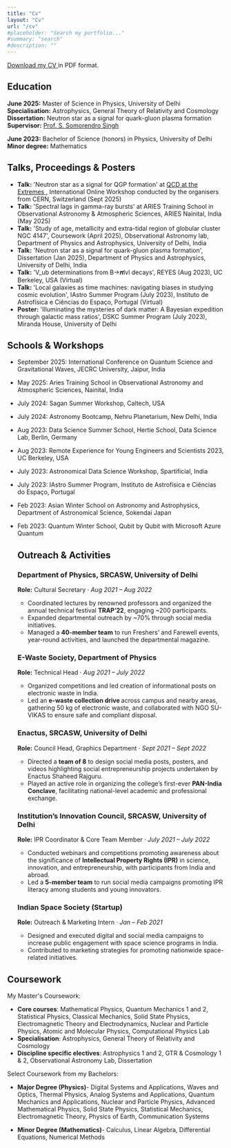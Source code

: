 ```yaml
---
title: "Cv"
layout: "Cv"
url: "/cv"
#placeholder: "Search my portfolio..."
#summary: "search"
#description: ""
---
```

<p>
  <a href="https://drive.google.com/file/d/1_x9Jfh6Ew2f0FgPSj9_NQ2PTzjcOgDSh/view?usp=sharing" target="_blank">
    Download my CV
  </a>
  in PDF format.
</p>

## Education
**June 2025:** Master of Science in Physics, University of Delhi <br>
**Specialisation:** Astrophysics, General Theory of Relativity and Cosmology <br>
**Dissertation:** Neutron star as a signal for quark-gluon plasma formation <br>
**Supervisor:** <a href="https://www.researchgate.net/profile/S-Singh-19" target="_blank"> Prof. S. Somorendro Singh</a>

**June 2023:** Bachelor of Science (honors) in Physics, University of Delhi<br>
**Minor degree:** Mathematics
<!-- **Relevant Coursework**: Linear Algebra, Differential Equations, Numerical Methods, Advanced Mathematical Physics, Nuclear and Particle Physics, Quantum Mechanics -->

## Talks, Proceedings & Posters

* **Talk:** 'Neutron star as a signal for QGP formation' at  <a href = "https://indico.cern.ch/event/1539849/overview" target="_blank"> QCD at the Extremes </a>, International Online Workshop conducted by the organisers from CERN, Switzerland (Sept 2025)
* **Talk:** 'Spectral lags in gamma-ray bursts' at ARIES Training School in Observational Astronomy & Atmospheric Sciences, ARIES Nainital, India (May 2025)
* **Talk:** 'Study of age, metallicity and extra-tidal region of globular cluster NGC 4147', Coursework (April 2025), Observational Astronomy lab, Department of Physics and Astrophysics, University of Delhi, India
* **Talk:** 'Neutron star as a signal for quark-gluon plasma formation', Dissertation (Jan 2025), Department of Physics and Astrophysics, University of Delhi, India
* **Talk:** 'V_ub determinations from B→𝝅lvl decays', REYES (Aug 2023), UC Berkeley, USA (Virtual)
* **Talk:** 'Local galaxies as time machines: navigating biases in studying cosmic evolution', IAstro Summer Program (July 2023), Instituto de Astrofísica e Ciências do Espaço, Portugal (Virtual)
* **Poster:** 'Illuminating the mysteries of dark matter: A Bayesian expedition through galactic mass ratios', DSKC Summer Program (July 2023), Miranda House, University of Delhi

## Schools & Workshops

* September 2025: International Conference on Quantum Science and Gravitational Waves, JECRC University, Jaipur, India
* May 2025: Aries Training School in Observational Astronomy and Atmospheric Sciences, Nainital, India
* July 2024: Sagan Summer Workshop, Caltech, USA
* July 2024: Astronomy Bootcamp, Nehru Planetarium, New Delhi, India
* Aug 2023: Data Science Summer School, Hertie School, Data Science Lab, Berlin, Germany
* Aug 2023: Remote Experience for Young Engineers and Scientists 2023, UC Berkeley, USA
* July 2023: Astronomical Data Science Workshop, Spartificial, India
* July 2023: IAstro Summer Program, Instituto de Astrofísica e Ciências do Espaço, Portugal
* Feb 2023: Asian Winter School on Astronomy and Astrophysics, Department of Astronomical Science, Sokendai Japan
* Feb 2023: Quantum Winter School, Qubit by Qubit with Microsoft Azure Quantum 


  ## Outreach & Activities

  <article>
    <h3> Department of Physics, SRCASW, University of Delhi </h3>
    <p><strong>Role:</strong> Cultural Secretary &middot; <em>Aug 2021 &ndash; Aug 2022</em></p>
    <ul>
      <li>Coordinated lectures by renowned professors and organized the annual technical festival <strong>TRAP&rsquo;22</strong>, engaging ~200 participants.</li>
      <li>Expanded departmental outreach by ~70% through social media initiatives.</li>
      <li>Managed a <strong>40-member team</strong> to run Freshers&rsquo; and Farewell events, year-round activities, and launched the departmental magazine.</li>
    </ul>
  </article>

  <article>
    <h3> E-Waste Society, Department of Physics </h3>
    <p><strong>Role:</strong> Technical Head &middot; <em>Aug 2021 &ndash; July 2022</em></p>
    <ul>
      <li>Organized competitions and led creation of informational posts on electronic waste in India.</li>
      <li>Led an <strong> e-waste collection drive </strong> across campus and nearby areas, gathering 50 kg of electronic waste, and collaborated with NGO SU-VIKAS to ensure safe and compliant disposal.</li>
    </ul>
  </article>

  <article>
    <h3> Enactus, SRCASW, University of Delhi </h3>
    <p><strong>Role:</strong> Council Head, Graphics Department &middot; <em>Sept 2021 &ndash; Sept 2022</em></p>
    <ul>
      <li>Directed a <strong>team of 8</strong> to design social media posts, posters, and videos highlighting social entrepreneurship projects undertaken by Enactus Shaheed Rajguru.</li>
      <li>Played an active role in organizing the college&rsquo;s first-ever <strong>PAN-India Conclave</strong>, facilitating national-level academic and professional exchange.</li>
    </ul>
  </article>

  <article>
    <h3> Institution&rsquo;s Innovation Council, SRCASW, University of Delhi </h3>
    <p><strong>Role:</strong> IPR Coordinator &amp; Core Team Member &middot; <em>July 2021 &ndash; July 2022</em></p>
    <ul>
      <li>Conducted webinars and competitions promoting awareness about the significance of <strong>Intellectual Property Rights (IPR)</strong> in science, innovation, and entrepreneurship, with participants from India and abroad.</li>
      <li>Led a <strong>5-member team</strong> to run social media campaigns promoting IPR literacy among students and young innovators.</li>
    </ul>
  </article>

  <article>
    <h3> Indian Space Society (Startup) </h3>
    <p><strong>Role:</strong> Outreach &amp; Marketing Intern &middot; <em>Jan &ndash; Feb 2021</em></p>
    <ul>
      <li>Designed and executed digital and social media campaigns to increase public engagement with space science programs in India.</li>
      <li>Contributed to marketing strategies for promoting nationwide space-related initiatives.</li>
    </ul>
  </article>





## Coursework

My Master's Coursework: 
* **Core courses**: Mathematical Physics, Quantum Mechanics 1 and 2, Statistical Physics, Classical Mechanics, Solid State Physics, Electromagnetic Theory and Electrodynamics, Nuclear and Particle Physics, Atomic and Molecular Physics, Computational Physics Lab
* **Specialisation**: Astrophysics, General Theory of Relativity and Cosmology
* **Discipline specific electives**: Astrophysics 1 and 2, GTR & Cosmology 1 & 2, Observational Astronomy Lab, Dissertation 

Select Coursework from my Bachelors:
* **Major Degree (Physics)**- Digital Systems and Applications, Waves and Optics, Thermal Physics, Analog Systems and Applications, Quantum Mechanics and Applications, Nuclear and Particle Physics, Advanced Mathematical Physics, Solid State Physics, Statistical Mechanics, Electromagnetic Theory, Physics of Earth, Communication Systems

* **Minor Degree (Mathematics)**- Calculus, Linear Algebra, Differential Equations, Numerical Methods

<!-- Online Courses: -->


